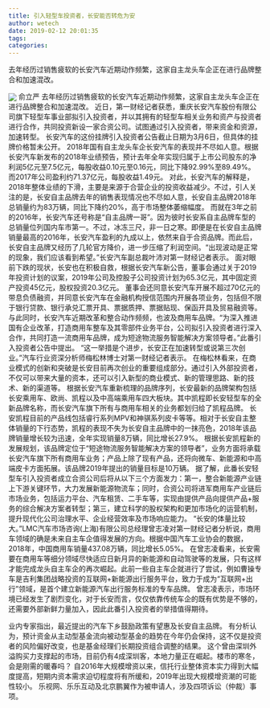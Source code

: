 ```yaml
---
title: 引入轻型车投资者，长安能否转危为安
author: wetech
date: 2019-02-12 20:01:35
tags: 
categories: 
---
```

去年经历过销售疲软的长安汽车近期动作频繁，这家自主龙头车企正在进行品牌整合和加速混改。
<!-- more -->
<img align="center" border="0" src="https://imgcdn.yicai.com/uppics/images/2019/02/954a78424fe788ba2ac0fcfaac798224.jpg" />
俞立严
去年经历过销售疲软的长安汽车近期动作频繁，这家自主龙头车企正在进行品牌整合和加速混改。
近日，第一财经记者获悉，重庆长安汽车股份有限公司旗下轻型车事业部拟引入投资者，并以其拥有的轻型车相关业务和资产与投资者进行合作，共同投资新设一家合资公司。试图通过引入投资者，带来资金和资源，加速转型。
长安汽车的这份挂牌引入投资者公告截止日期为3月6日，但具体的挂牌价格暂未公开。
2018年国有自主龙头车企长安汽车的表现并不尽如人意。根据长安汽车新发布的2018年业绩预告，预计去年全年实现归属于上市公司股东的净利润5亿元至7.5亿元，每股收益0.10元至0.16元，同比下降92.99%至89.49%。而2017年公司盈利约71.37亿元，每股收益1.49元。
对此，长安汽车的解释是，2018年整体业绩的下滑，主要是来源于合营企业的投资收益减少。不过，引人关注的是，长安自主品牌去年的销售表现情况也不尽如人意，长安自主品牌2018年总销量约为83万辆，同比下降约20%，高于市场整体萎缩幅度。
而就在3年之前的2016年，长安汽车还号称是“自主品牌一哥”。因为彼时长安系自主品牌车型的总销量位列国内车市第一。不过，冰冻三尺，非一日之寒。即便是在长安自主品牌销量最高的2016年，长安汽车盈利的九成以上，依然来自于合资品牌。而此后，长安自主品牌又经历了几轮官方降价，进一步压缩了利润空间。“出现波动是正常的现象，我们应该看到希望。”长安汽车副总裁叶沛对第一财经记者表示。
面对眼前下跌的现状，长安也在积极自救，根据长安汽车新公告，董事会通过关于2019年投资计划的议案，2019年公司及控股子公司投资计划为65.3亿元，其中固定资产投资45亿元，股权投资20.3亿元。
董事会还同意长安汽车开展不超过70亿元的带息负债融资，并同意长安汽车在金融机构授信范围内开展各项业务，包括但不限于银行贷款、银行承兑汇票开具、票据质押、票据贴现、保函开具及贸易融资等。
与此同时，长安汽车近期改革和整合动作频频，也波及商用车品牌。“为深入推进国有企业改革，打造商用车整车及其零部件业务平台，公司拟引入投资者进行深入合作，共同打造一流商用车品牌，成为短途物流服务智能解决方案领导者。”此番引入投资者公告中提出。
“这一举措是个进步，长安正在加速转型或说第三次创业。”汽车行业资深分析师梅松林博士对第一财经记者表示。
在梅松林看来，在商业模式的创新和突破是长安目前再次创业的重要组成部分。通过引入外部投资者，不仅可以带来大量的资本，还可以引入新型的商业模式、新的管理思路、新的技术、新的渠道等。
根据长安汽车重新梳理的品牌序列，长安最新的品牌架构包括长安乘用车、欧尚、凯程以及中高端乘用车四大板块。其中凯程即长安轻型车的全新品牌名称，而长安汽车旗下所有与商用车相关的业务都划归给了凯程品牌。
长安凯程目前的产品线包括睿行系列MPV和神骐系列皮卡等等。相对于长安自主整体销量的下行态势，凯程的表现不失为长安自主品牌中的一抹亮色，2018年该品牌销量增长较为迅速，全年实现销量8万辆，同比增长27.9%。
根据长安凯程新的发展规划，该品牌定位于“短途物流服务智能解决方案的领导者”，业务方面将承载长安汽车旗下所有商用车业务；产品上除了现有产品，还将向微车、新能源和中高端皮卡方面拓展。该品牌2019年提出的销量目标是10万辆。
据了解，此番长安轻型车引入投资者成立合资公司后将从以下三个方面发力：第一，整合新能源产业链上下游关键环节，大力发展新能源物流车；同时，合资公司将进军商用车产业链后市场业务，包括运力平台、汽车租赁、二手车等，实现由提供产品向提供产品+服务的综合解决方案者转型；第三，建立科学的股权架构和更加市场化的运营机制，提升现代化公司治理水平、企业经营效率及市场响应能力。
“长安的体量比较大。”LMC汽车市场咨询(上海)有限公司总经理曾志凌对第一财经记者分析说，商用车领域的确是未来自主车企值得发展的方向。根据中国汽车工业协会的数据，2018年，中国商用车销量437.08万辆，同比增长5.05%。
在曾志凌看来，长安需要在商用车等细分领域尽快适应日新月异的新能源和自动驾驶等的发展，只有这样才能完成龙头自主车企的再次崛起。此前一些自主车企就进行了尝试，例如曹操专车是吉利集团战略投资的互联网+新能源出行服务平台，致力于成为“互联网+出行”领域，是首个建立新能源汽车出行服务标准的专车品牌。
曾志凌表示，市场环境已经发生了剧烈变化，对于长安而言，仅仅依靠传统车企的既有优势是不够的，还需要外部新鲜力量加入，因此此番引入投资者的举措值得期待。
 
 
业内专家指出，最近提出的汽车下乡鼓励政策有望惠及长安自主品牌。
有分析认为，预计资金从主动型基金流向被动型基金的趋势在今年仍会保持，这不仅是投资者的风险偏好改变，也是基金经理们长期投资组合调整的结果。
这个曾由深圳外溢购买力支撑起的市场，目前仍有4成深圳客，本地力量正在崛起。楼市的寒冬，会是刚需的暖春吗？
自2016年大规模增资以来，信托行业整体资本实力得到大幅度提高，短期内资本需求迫切程度将有所缓和，2019年出现大规模增资潮的可能性较小。
乐视网、乐乐互动及北京鹏翼作为被申请人，涉及四项诉讼（仲裁）事项。
